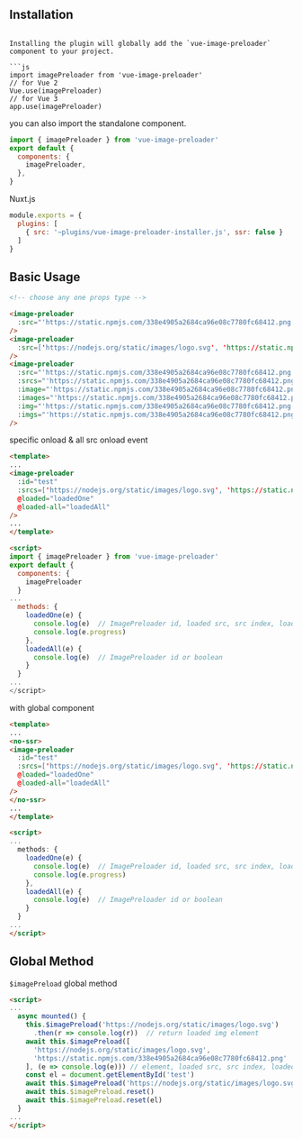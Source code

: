 ## Installation 
```

Installing the plugin will globally add the `vue-image-preloader` component to your project.  

```js
import imagePreloader from 'vue-image-preloader'
// for Vue 2
Vue.use(imagePreloader)
// for Vue 3
app.use(imagePreloader)
```

you can also import the standalone component.  

```js
import { imagePreloader } from 'vue-image-preloader'
export default {
  components: {
    imagePreloader,
  },
}
```

Nuxt.js
```js
module.exports = {
  plugins: [
    { src: '~plugins/vue-image-preloader-installer.js', ssr: false }
  ]
}
```

## Basic Usage
```html
<!-- choose any one props type -->

<image-preloader
  :src="'https://static.npmjs.com/338e4905a2684ca96e08c7780fc68412.png'"
/>
<image-preloader
  :src=['https://nodejs.org/static/images/logo.svg', 'https://static.npmjs.com/338e4905a2684ca96e08c7780fc68412.png']
/>
<image-preloader
  :src="'https://static.npmjs.com/338e4905a2684ca96e08c7780fc68412.png'"
  :srcs="'https://static.npmjs.com/338e4905a2684ca96e08c7780fc68412.png'"
  :image="'https://static.npmjs.com/338e4905a2684ca96e08c7780fc68412.png'"
  :images="'https://static.npmjs.com/338e4905a2684ca96e08c7780fc68412.png'"
  :img="'https://static.npmjs.com/338e4905a2684ca96e08c7780fc68412.png'"
  :imgs="'https://static.npmjs.com/338e4905a2684ca96e08c7780fc68412.png'"
/>
```
specific onload & all src onload event  

```html
<template>
...
<image-preloader
  :id="test"
  :srcs=['https://nodejs.org/static/images/logo.svg', 'https://static.npmjs.com/338e4905a2684ca96e08c7780fc68412.png']
  @loaded="loadedOne"
  @loaded-all="loadedAll"
/>
...
</template>

<script>
import { imagePreloader } from 'vue-image-preloader'
export default {
  components: {
    imagePreloader
  }
...
  methods: {
    loadedOne(e) {
      console.log(e)  // ImagePreloader id, loaded src, src index, loaded count, src list length, progress
      console.log(e.progress)
    },
    loadedAll(e) {
      console.log(e)  // ImagePreloader id or boolean
    }
  }
...
</script>
```
with global component  

```html
<template>
...
<no-ssr>
<image-preloader
  :id="test"
  :srcs=['https://nodejs.org/static/images/logo.svg', 'https://static.npmjs.com/338e4905a2684ca96e08c7780fc68412.png']
  @loaded="loadedOne"
  @loaded-all="loadedAll"
/>
</no-ssr>
...
</template>

<script>
...
  methods: {
    loadedOne(e) {
      console.log(e)  // ImagePreloader id, loaded src, src index, loaded count, src list length, progress
      console.log(e.progress)
    },
    loadedAll(e) {
      console.log(e)  // ImagePreloader id or boolean
    }
  }
...
</script>
```

## Global Method
`$imagePreload` global method  

```html
<script>
...
  async mounted() {
    this.$imagePreload('https://nodejs.org/static/images/logo.svg')
      .then(r => console.log(r))  // return loaded img element
    await this.$imagePreload([
      'https://nodejs.org/static/images/logo.svg',
      'https://static.npmjs.com/338e4905a2684ca96e08c7780fc68412.png'
    ], (e => console.log(e))) // element, loaded src, src index, loaded count, src list length, progress
    const el = document.getElementById('test')
    await this.$imagePreload('https://nodejs.org/static/images/logo.svg', el)
    await this.$imagePreload.reset()
    await this.$imagePreload.reset(el)
  }
...
</script>
```
